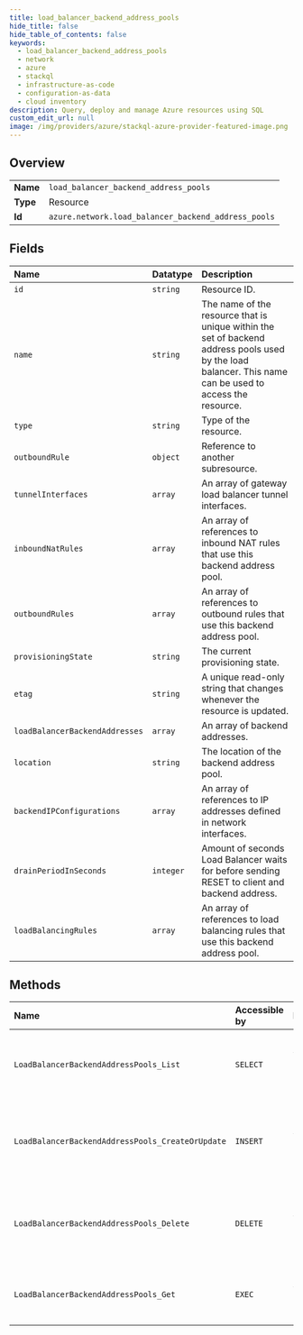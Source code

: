 ```yaml
---
title: load_balancer_backend_address_pools
hide_title: false
hide_table_of_contents: false
keywords:
  - load_balancer_backend_address_pools
  - network
  - azure    
  - stackql
  - infrastructure-as-code
  - configuration-as-data
  - cloud inventory
description: Query, deploy and manage Azure resources using SQL
custom_edit_url: null
image: /img/providers/azure/stackql-azure-provider-featured-image.png
---
```

  
    

## Overview
<table><tbody>
<tr><td><b>Name</b></td><td><code>load_balancer_backend_address_pools</code></td></tr>
<tr><td><b>Type</b></td><td>Resource</td></tr>
<tr><td><b>Id</b></td><td><code>azure.network.load_balancer_backend_address_pools</code></td></tr>
</tbody></table>

## Fields
| Name | Datatype | Description |
|:-----|:---------|:------------|
| `id` | `string` | Resource ID. |
| `name` | `string` | The name of the resource that is unique within the set of backend address pools used by the load balancer. This name can be used to access the resource. |
| `type` | `string` | Type of the resource. |
| `outboundRule` | `object` | Reference to another subresource. |
| `tunnelInterfaces` | `array` | An array of gateway load balancer tunnel interfaces. |
| `inboundNatRules` | `array` | An array of references to inbound NAT rules that use this backend address pool. |
| `outboundRules` | `array` | An array of references to outbound rules that use this backend address pool. |
| `provisioningState` | `string` | The current provisioning state. |
| `etag` | `string` | A unique read-only string that changes whenever the resource is updated. |
| `loadBalancerBackendAddresses` | `array` | An array of backend addresses. |
| `location` | `string` | The location of the backend address pool. |
| `backendIPConfigurations` | `array` | An array of references to IP addresses defined in network interfaces. |
| `drainPeriodInSeconds` | `integer` | Amount of seconds Load Balancer waits for before sending RESET to client and backend address. |
| `loadBalancingRules` | `array` | An array of references to load balancing rules that use this backend address pool. |
## Methods
| Name | Accessible by | Required Params | Description |
|:-----|:--------------|:----------------|:------------|
| `LoadBalancerBackendAddressPools_List` | `SELECT` | `loadBalancerName, resourceGroupName, subscriptionId` | Gets all the load balancer backed address pools. |
| `LoadBalancerBackendAddressPools_CreateOrUpdate` | `INSERT` | `backendAddressPoolName, loadBalancerName, resourceGroupName, subscriptionId` | Creates or updates a load balancer backend address pool. |
| `LoadBalancerBackendAddressPools_Delete` | `DELETE` | `backendAddressPoolName, loadBalancerName, resourceGroupName, subscriptionId` | Deletes the specified load balancer backend address pool. |
| `LoadBalancerBackendAddressPools_Get` | `EXEC` | `backendAddressPoolName, loadBalancerName, resourceGroupName, subscriptionId` | Gets load balancer backend address pool. |
